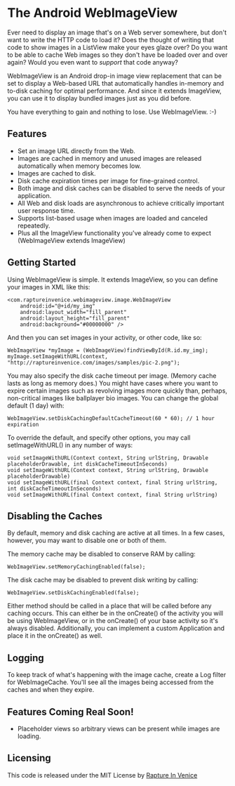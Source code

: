 The Android WebImageView
========================

Ever need to display an image that's on a Web server somewhere, but don't want to write the HTTP code to load it?  Does the thought of writing that code to show images in a ListView make your eyes glaze over?  Do you want to be able to cache Web images so they don't have be loaded over and over again?  Would you even want to *support* that code anyway?

WebImageView is an Android drop-in image view replacement that can be set to display a Web-based URL that automatically handles in-memory and to-disk caching for optimal performance. And since it extends ImageView, you can use it to display bundled images just as you did before.

You have everything to gain and nothing to lose.  Use WebImageView. :-)


Features
--------

- Set an image URL directly from the Web.
- Images are cached in memory and unused images are released automatically when memory becomes low.
- Images are cached to disk.
- Disk cache expiration times per image for fine-grained control.
- Both image and disk caches can be disabled to serve the needs of your application.
- All Web and disk loads are asynchronous to achieve critically important user response time.
- Supports list-based usage when images are loaded and canceled repeatedly. 
- Plus all the ImageView functionality you've already come to expect (WebImageView extends ImageView)


Getting Started
---------------

Using WebImageView is simple.  It extends ImageView, so you can define your images in XML like this:

	<com.raptureinvenice.webimageview.image.WebImageView
		android:id="@+id/my_img"
		android:layout_width="fill_parent"
		android:layout_height="fill_parent"
		android:background="#00000000" />

And then you can set images in your activity, or other code, like so:

	WebImageView *myImage = (WebImageView)findViewById(R.id.my_img);
    myImage.setImageWithURL(context, "http://raptureinvenice.com/images/samples/pic-2.png");
	
You may also specify the disk cache timeout per image. (Memory cache lasts as long as memory does.) You might have cases where you want to expire certain images such as revolving images more quickly than, perhaps, non-critical images like ballplayer bio images.  You can change the global default (1 day) with:

	WebImageView.setDiskCachingDefaultCacheTimeout(60 * 60); // 1 hour expiration
	
To override the default, and specify other options, you may call setImageWithURL() in any number of ways:

	void setImageWithURL(Context context, String urlString, Drawable placeholderDrawable, int diskCacheTimeoutInSeconds)
	void setImageWithURL(Context context, String urlString, Drawable placeholderDrawable)
	void setImageWithURL(final Context context, final String urlString, int diskCacheTimeoutInSeconds)
	void setImageWithURL(final Context context, final String urlString)
	

Disabling the Caches
--------------------

By default, memory and disk caching are active at all times.  In a few cases, however, you may want to disable one or both of them.

The memory cache may be disabled to conserve RAM by calling:

	WebImageView.setMemoryCachingEnabled(false);
	
The disk cache may be disabled to prevent disk writing by calling:

	WebImageView.setDiskCachingEnabled(false);
	
Either method should be called in a place that will be called before any caching occurs.  This can either be in the onCreate() of
the activity you will be using WebImageView, or in the onCreate() of your base activity so it's always disabled.  Additionally,
you can implement a custom Application and place it in the onCreate() as well.


Logging
-------

To keep track of what's happening with the image cache, create a Log filter for WebImageCache.  You'll see all the images being accessed from the caches and when they expire.


Features Coming Real Soon!
--------------------------

- Placeholder views so arbitrary views can be present while images are loading.


Licensing
---------

This code is released under the MIT License by [Rapture In Venice](http://www.raptureinvenice.com)
